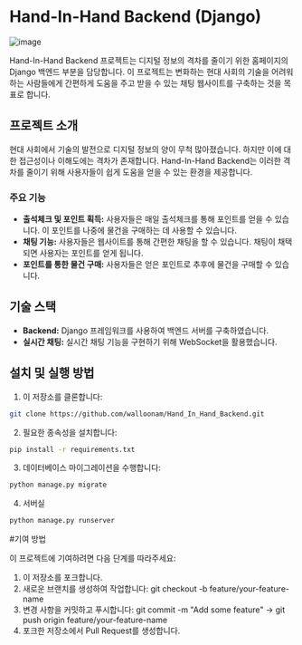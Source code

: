 # Hand-In-Hand Backend (Django)

![image](https://github.com/walloonam/Hand_In_Hand_Backend/assets/80560040/08a2a9d8-e6a4-48cb-85b1-f9afa8fc4ef7)

Hand-In-Hand Backend 프로젝트는 디지털 정보의 격차를 줄이기 위한 홈페이지의 Django 백엔드 부분을 담당합니다. 이 프로젝트는 변화하는 현대 사회의 기술을 어려워 하는 사람들에게 간편하게 도움을 주고 받을 수 있는 채팅 웹사이트를 구축하는 것을 목표로 합니다.

## 프로젝트 소개

현대 사회에서 기술의 발전으로 디지털 정보의 양이 무척 많아졌습니다. 하지만 이에 대한 접근성이나 이해도에는 격차가 존재합니다. Hand-In-Hand Backend는 이러한 격차를 줄이기 위해 사용자들이 쉽게 도움을 얻을 수 있는 환경을 제공합니다.

### 주요 기능

- **출석체크 및 포인트 획득:** 사용자들은 매일 출석체크를 통해 포인트를 얻을 수 있습니다. 이 포인트를 나중에 물건을 구매하는 데 사용할 수 있습니다.
- **채팅 기능:** 사용자들은 웹사이트를 통해 간편한 채팅을 할 수 있습니다. 채팅이 채택되면 사용자는 포인트를 얻게 됩니다.
- **포인트를 통한 물건 구매:** 사용자들은 얻은 포인트로 추후에 물건을 구매할 수 있습니다.

## 기술 스택

- **Backend:** Django 프레임워크를 사용하여 백엔드 서버를 구축하였습니다.
- **실시간 채팅:** 실시간 채팅 기능을 구현하기 위해 WebSocket을 활용했습니다.

## 설치 및 실행 방법

1. 이 저장소를 클론합니다:
```bash
git clone https://github.com/walloonam/Hand_In_Hand_Backend.git
```
2. 필요한 종속성을 설치합니다:
```bash
pip install -r requirements.txt
```
3. 데이터베이스 마이그레이션을 수행합니다:
```bash
python manage.py migrate
```
4. 서버실
```bash
python manage.py runserver
```
#기여 방법

이 프로젝트에 기여하려면 다음 단계를 따라주세요:

1. 이 저장소를 포크합니다.
2. 새로운 브랜치를 생성하여 작업합니다: git checkout -b feature/your-feature-name
3. 변경 사항을 커밋하고 푸시합니다: git commit -m "Add some feature" -> git push origin feature/your-feature-name
4. 포크한 저장소에서 Pull Request를 생성합니다.

